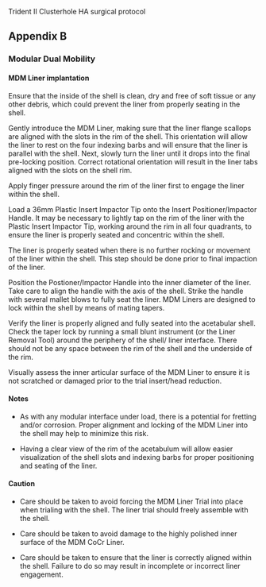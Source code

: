 

Trident II Clusterhole HA surgical protocol

## Appendix B

### Modular Dual Mobility

#### MDM Liner implantation

Ensure that the inside of the shell is clean, dry and free of soft tissue or any other debris, which could prevent the liner from properly seating in the shell.

Gently introduce the MDM Liner, making sure that the liner flange scallops are aligned with the slots in the rim of the shell. This orientation will allow the liner to rest on the four indexing barbs and will ensure that the liner is parallel with the shell. Next, slowly turn the liner until it drops into the final pre-locking position. Correct rotational orientation will result in the liner tabs aligned with the slots on the shell rim.

Apply finger pressure around the rim of the liner first to engage the liner within the shell.

Load a 36mm Plastic Insert Impactor Tip onto the Insert Positioner/Impactor Handle. It may be necessary to lightly tap on the rim of the liner with the Plastic Insert Impactor Tip, working around the rim in all four quadrants, to ensure the liner is properly seated and concentric within the shell.

The liner is properly seated when there is no further rocking or movement of the liner within the shell. This step should be done prior to final impaction of the liner.

Position the Postioner/Impactor Handle into the inner diameter of the liner. Take care to align the handle with the axis of the shell. Strike the handle with several mallet blows to fully seat the liner. MDM Liners are designed to lock within the shell by means of mating tapers.

Verify the liner is properly aligned and fully seated into the acetabular shell. Check the taper lock by running a small blunt instrument (or the Liner Removal Tool) around the periphery of the shell/ liner interface. There should not be any space between the rim of the shell and the underside of the rim.

Visually assess the inner articular surface of the MDM Liner to ensure it is not scratched or damaged prior to the trial insert/head reduction.

#### Notes

- As with any modular interface under load, there is a potential for fretting and/or corrosion. Proper alignment and locking of the MDM Liner into the shell may help to minimize this risk.

- Having a clear view of the rim of the acetabulum will allow easier visualization of the shell slots and indexing barbs for proper positioning and seating of the liner.

#### Caution

- Care should be taken to avoid forcing the MDM Liner Trial into place when trialing with the shell. The liner trial should freely assemble with the shell.

- Care should be taken to avoid damage to the highly polished inner surface of the MDM CoCr Liner.

- Care should be taken to ensure that the liner is correctly aligned within the shell. Failure to do so may result in incomplete or incorrect liner engagement.